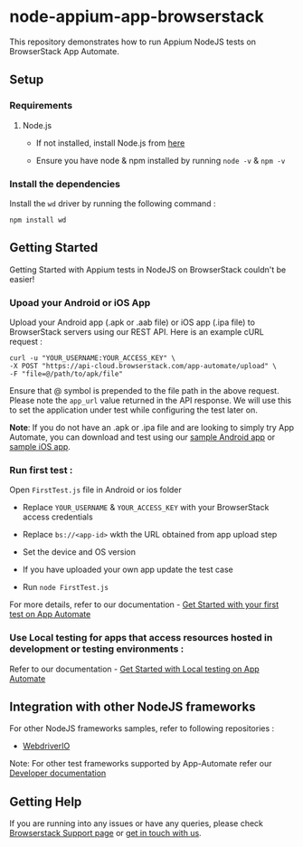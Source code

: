 # node-appium-app-browserstack

This repository demonstrates how to run Appium NodeJS tests on BrowserStack App Automate.

## Setup

### Requirements

1. Node.js

    - If not installed, install Node.js from [here](https://nodejs.org/en/download/)

    - Ensure you have node & npm installed by running `node -v` & `npm -v`

### Install the dependencies

Install the `wd` driver by running the following command :

```
npm install wd
```

## Getting Started

Getting Started with Appium tests in NodeJS on BrowserStack couldn't be easier!

### Upoad your Android or iOS App

Upload your Android app (.apk or .aab file) or iOS app (.ipa file) to BrowserStack servers using our REST API. Here is an example cURL request :

```
curl -u "YOUR_USERNAME:YOUR_ACCESS_KEY" \
-X POST "https://api-cloud.browserstack.com/app-automate/upload" \
-F "file=@/path/to/apk/file"
```

Ensure that @ symbol is prepended to the file path in the above request. Please note the `app_url` value returned in the API response. We will use this to set the application under test while configuring the test later on.

**Note**: If you do not have an .apk or .ipa file and are looking to simply try App Automate, you can download and test using our [sample Android app](https://www.browserstack.com/app-automate/sample-apps/android/WikipediaSample.apk) or [sample iOS app](https://www.browserstack.com/app-automate/sample-apps/ios/BStackSampleApp.ipa).

### **Run first test :**

Open `FirstTest.js` file in Android or ios folder

- Replace `YOUR_USERNAME` & `YOUR_ACCESS_KEY` with your BrowserStack access credentials

- Replace `bs://<app-id>` wkth the URL obtained from app upload step

- Set the device and OS version

- If you have uploaded your own app update the test case

- Run `node FirstTest.js`

For more details, refer to our documentation - [Get Started with your first test on App Automate](https://www.browserstack.com/docs/app-automate/appium/getting-started/nodejs)

### **Use Local testing for apps that access resources hosted in development or testing environments :**

Refer to our documentation - [Get Started with Local testing on App Automate](https://www.browserstack.com/docs/app-automate/appium/getting-started/nodejs/local-testing)

## Integration with other NodeJS frameworks

For other NodeJS frameworks samples, refer to following repositories :

- [WebdriverIO](https://github.com/browserstack/webdriverio-appium-app-browserstack)

Note: For other test frameworks supported by App-Automate refer our [Developer documentation](https://www.browserstack.com/docs/)

## Getting Help

If you are running into any issues or have any queries, please check [Browserstack Support page](https://www.browserstack.com/support/app-automate) or [get in touch with us](https://www.browserstack.com/contact?ref=help).
